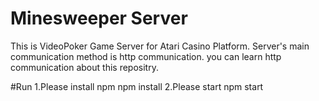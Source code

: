 # Minesweeper Server
This is VideoPoker Game Server for Atari Casino Platform.
Server's main communication method is http communication.
you can learn http communication about this repositry.


#Run
1.Please install npm
npm install
2.Please start
npm start